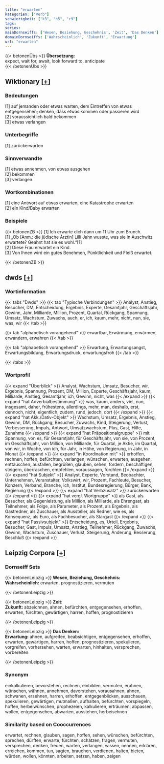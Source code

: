 ```yaml
---
title: "erwarten"
kategorien: ["Verb"]
schwierigkeit: ["k3", "h5", "r9"]
tags:
series:
mainDornseiffs: ['Wesen, Beziehung, Geschehnis', 'Zeit', 'Das Denken']
domainDornseiffs: ['Wahrscheinlich', 'Zukunft', 'Erwartung']
url: "erwarten"
---
```


{{< betonenÜbs >}}
**Übersetzung:**  
expect, wait for, await, look forward to, anticipate  
{{< /betonenÜbs >}}

## Wiktionary [[+](https://de.wiktionary.org/wiki/erwarten)]

### Bedeutungen
[1] auf jemanden oder etwas warten, dem Eintreffen von etwas entgegensehen; denken, dass etwas kommen oder passieren wird  
[2] voraussichtlich bald bekommen  
[3] etwas verlangen  

### Unterbegriffe
[1] zurückerwarten  

### Sinnverwandte
[1] etwas annehmen, von etwas ausgehen  
[2] bekommen  
[3] verlangen  

### Wortkombinationen
[1] eine Antwort auf etwas erwarten, eine Katastrophe erwarten  
[2] ein Kind/Baby erwarten  

### Beispiele
{{< betonenZB >}}
[1] Ich erwarte dich dann um 11 Uhr zum Brunch.  
[1] „Ob [Anm.: die jüdische Ärztin] Lilli Jahn wusste, was sie in Auschwitz erwartete? Geahnt hat sie es wohl.“[1]  
[2] Diese Frau erwartet ein Kind.  
[3] Von Ihnen wird ein gutes Benehmen, Pünktlichkeit und Fleiß erwartet.  

{{< /betonenZB >}}


## dwds [[+](https://www.dwds.de/wb/erwarten)]

### Wortinformation
{{< tabs "Dwds" >}}
{{< tab "Typische Verbindungen" >}}
Analyst, Anstieg, Besucher, DM, Entscheidung, Ergebnis, Experte, Gesamtjahr, Geschäftsjahr, Gewinn, Jahr, Milliarde, Million, Prozent, Quartal, Rückgang, Spannung, Umsatz, Wachstum, Zuwachs, auch, er, ich, kaum, mehr, nicht, nun, sie, was, wir
{{< /tab >}}

{{< tab "alphabetisch vorangehend" >}}
erwartbar, Erwärmung, erwärmen, erwandern, erwahren
{{< /tab >}}

{{< tab "alphabetisch vorangehend" >}}
Erwartung, Erwartungsangst, Erwartungsbildung, Erwartungsdruck, erwartungsfroh
{{< /tab >}}

{{< /tabs >}}

### Wortprofil
{{< expand "Überblick" >}} Analyst, Wachstum, Umsatz, Besucher, wir, Ergebnis, Spannung, Prozent, DM, Million, Experte, Geschäftsjahr, kaum, Milliarde, Anstieg, Gesamtjahr, ich, Gewinn, nicht, was {{< /expand >}}
{{< expand "hat Adverbialbestimmung" >}} was, kaum, anders, viel, nun, insgesamt, daher, frühestens, allerdings, mehr, man, deshalb, erst, dennoch, nicht, eigentlich, zudem, rund, jedoch, dort {{< /expand >}}
{{< expand "hat Akk./Dativ-Objekt" >}} Wachstum, Umsatz, Ergebnis, Anstieg, Gewinn, DM, Rückgang, Besucher, Zuwachs, Kind, Steigerung, Verlust, Verbesserung, Impuls, Antwort, Umsatzwachstum, Plus, Gast, Hilfe, Zunahme {{< /expand >}}
{{< expand "hat Präpositionalgruppe" >}} mit Spannung, von es, für Gesamtjahr, für Geschäftsjahr, von sie, von Prozent, im Geschäftsjahr, von Million, von Milliarde, für Quartal, je Aktie, im Quartal, von wir, in Woche, von ich, für Jahr, in Höhe, von Regierung, in Jahr, in Monat {{< /expand >}}
{{< expand "in Koordination mit" >}} erhoffen, rechnen, hoffen, befürchten, verlangen, wünschen, erwarten, ausgehen, enttäuschen, ausfallen, begrüßen, glauben, sehen, fordern, beschäftigen, steigern, überraschen, empfehlen, voraussagen, fürchten {{< /expand >}}
{{< expand "hat Subjekt" >}} Analyst, Experte, Vorstand, Beobachter, Unternehmen, Veranstalter, Volkswirt, wir, Prozent, Fachleute, Besucher, Konzern, Verband, Branche, ich, Institut, Bundesregierung, Bürger, Bank, Regierung {{< /expand >}}
{{< expand "hat Verbzusatz" >}} zurückerwarten {{< /expand >}}
{{< expand "hat vergl. Wortgruppe" >}} als Gast, als Besucher, als Gegenleistung, als Million, als Milliarde, als Ehrengast, als Teilnehmer, als Folge, als Parameter, als Prozent, als Ergebnis, als Gastredner, als Zuschauer, als Aussteller, als Redner, wie es, als Konsequenz, als Euro, als Fachbesucher, als Stargast {{< /expand >}}
{{< expand "hat Passivsubjekt" >}} Entscheidung, es, Urteil, Ergebnis, Besucher, Gast, Impuls, Umsatz, Anstieg, Teilnehmer, Rückgang, Zuwachs, Gewinn, Wachstum, Zuschauer, Verlust, Steigerung, Änderung, Besserung, Beschluß {{< /expand >}}

## Leipzig Corpora [[+](https://corpora.uni-leipzig.de/en/res?word=erwarten&corpusId=deu_newscrawl-public_2018)]

### Dornseiff Sets
{{< betonenLeipzig >}}
**Wesen, Beziehung, Geschehnis:**  
**Wahrscheinlich:** erwarten, prognostizieren, vermuten  

{{< /betonenLeipzig >}}


{{< betonenLeipzig >}}
**Zeit:**  
**Zukunft:** abzeichnen, ahnen, befürchten, entgegensehen, erhoffen, erwarten, fürchten, gewärtigen, harren, hoffen, prognostizieren  

{{< /betonenLeipzig >}}


{{< betonenLeipzig >}}
**Das Denken:**  
**Erwartung:** ahnen, aufgreifen, beabsichtigen, entgegensehen, erhoffen, erwarten, gewärtigen, harren, hoffen, prognostizieren, spekulieren, vorgreifen, vorhersehen, warten, erwarten, hinhalten, versprechen, vorbereiten  

{{< /betonenLeipzig >}}

### Synonym
einkalkulieren, bevorstehen, rechnen, einbilden, vermuten, erahnen, wünschen, wähnen, annehmen, davorstehen, vorausahnen, ahnen, schwanen, ersehnen, harren, erhoffen, entgegenblicken, ausschauen, spekulieren, gewärtigen, mutmaßen, aufhalten, befürchten, vorspiegeln, hoffen, herbeiwünschen, prophezeien, kalkulieren, erträumen, abpassen, wollen, entgegensehen, abwarten, ausstehen, herbeisehnen


### Similarity based on Cooccurrences
erwartet, rechnen, glauben, sagen, hoffen, sehen, wünschen, befürchten, sprechen, dürften, erwarte, fürchten, schätzen, fragen, vermuten, versprechen, denken, freuen, warten, verlangen, wissen, nennen, erklären, erreichen, kommen, tun, sagten, brauchen, verdienen, halten, bieten, würden, wollen, könnten, arbeiten, setzen, haben, zeigen

